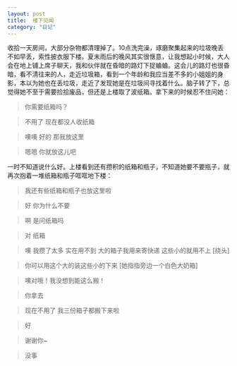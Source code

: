 ```yaml
---
layout: post
title:  楼下见闻
category: "日记"
---
```

收拾一天房间，大部分杂物都清理掉了。10点洗完澡，琢磨聚集起来的垃圾晚丢不如早丢，索性披衣服下楼。夏末雨后的晚风其实很惬意，让我想起小时候，大人会在地上铺上席子聊天，我和伙伴就在昏暗的路灯下捉蛐蛐。这会儿的路灯也很昏暗，看不清往来的人，走近垃圾箱，看到一个年龄和我应当差不多的小姐姐的身影，本以为她也在丢垃圾，走近了发现她是在垃圾间寻找着什么。脑子转了下，总觉得她不至于需要捡拾废品，但还是上楼取了波纸箱。拿下来的时候忍不住问她：

> 你需要纸箱吗？

> 不用了 现在都没人收纸箱

> 噢噢 好的 那我放这里

> 嗯嗯 你就放这儿吧

一时不知道说什么好。上楼看到还有攒积的纸箱和瓶子，不知道她要不要瓶子，就再次抱着一堆纸箱和瓶子哐哐地下楼：

> 我还有些纸箱和瓶子也放这里啦

> 好 你为什么不要

> 啊 是问纸箱吗

> 对 纸箱

> 噢 我攒了太多 实在用不到 大的箱子我用来寄快递 这些小的就用不上 [挠头]

> 你可以用这个大的装这些小的下来 [她指指旁边一个白色大奶箱]

> 噢对哦！我没想到能这么搬！

> 你拿去

> 现在不用了 我三份箱子都搬下来啦

> 好

> 谢谢你~

> 没事
